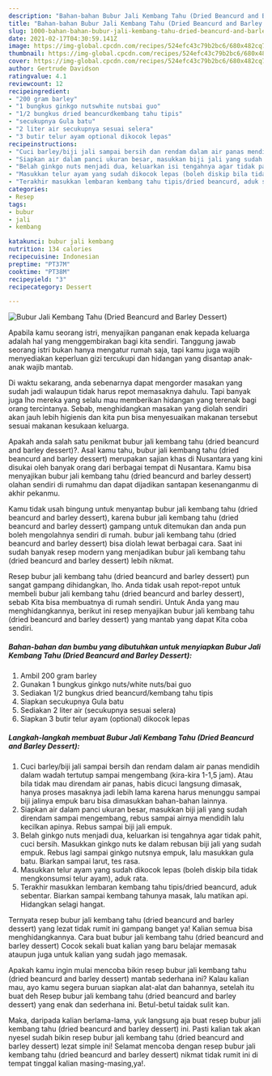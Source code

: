 ```yaml
---
description: "Bahan-bahan Bubur Jali Kembang Tahu (Dried Beancurd and Barley Dessert) yang lezat dan Mudah Dibuat"
title: "Bahan-bahan Bubur Jali Kembang Tahu (Dried Beancurd and Barley Dessert) yang lezat dan Mudah Dibuat"
slug: 1000-bahan-bahan-bubur-jali-kembang-tahu-dried-beancurd-and-barley-dessert-yang-lezat-dan-mudah-dibuat
date: 2021-02-17T04:30:59.141Z
image: https://img-global.cpcdn.com/recipes/524efc43c79b2bc6/680x482cq70/bubur-jali-kembang-tahu-dried-beancurd-and-barley-dessert-foto-resep-utama.jpg
thumbnail: https://img-global.cpcdn.com/recipes/524efc43c79b2bc6/680x482cq70/bubur-jali-kembang-tahu-dried-beancurd-and-barley-dessert-foto-resep-utama.jpg
cover: https://img-global.cpcdn.com/recipes/524efc43c79b2bc6/680x482cq70/bubur-jali-kembang-tahu-dried-beancurd-and-barley-dessert-foto-resep-utama.jpg
author: Gertrude Davidson
ratingvalue: 4.1
reviewcount: 12
recipeingredient:
- "200 gram barley"
- "1 bungkus ginkgo nutswhite nutsbai guo"
- "1/2 bungkus dried beancurdkembang tahu tipis"
- "secukupnya Gula batu"
- "2 liter air secukupnya sesuai selera"
- "3 butir telur ayam optional dikocok lepas"
recipeinstructions:
- "Cuci barley/biji jali sampai bersih dan rendam dalam air panas mendidih dalam wadah tertutup sampai mengembang (kira-kira 1-1,5 jam). Atau bila tidak mau direndam air panas, habis dicuci langsung dimasak, hanya proses masaknya jadi lebih lama karena harus menunggu sampai biji jalinya empuk baru bisa dimasukkan bahan-bahan lainnya."
- "Siapkan air dalam panci ukuran besar, masukkan biji jali yang sudah direndam sampai mengembang, rebus sampai airnya mendidih lalu kecilkan apinya. Rebus sampai biji jali empuk."
- "Belah ginkgo nuts menjadi dua, keluarkan isi tengahnya agar tidak pahit, cuci bersih. Masukkan ginkgo nuts ke dalam rebusan biji jali yang sudah empuk. Rebus lagi sampai ginkgo nutsnya empuk, lalu masukkan gula batu. Biarkan sampai larut, tes rasa."
- "Masukkan telur ayam yang sudah dikocok lepas (boleh diskip bila tidak mengkonsumsi telur ayam), aduk rata."
- "Terakhir masukkan lembaran kembang tahu tipis/dried beancurd, aduk sebentar. Biarkan sampai kembang tahunya masak, lalu matikan api. Hidangkan selagi hangat."
categories:
- Resep
tags:
- bubur
- jali
- kembang

katakunci: bubur jali kembang 
nutrition: 134 calories
recipecuisine: Indonesian
preptime: "PT37M"
cooktime: "PT38M"
recipeyield: "3"
recipecategory: Dessert

---
```



![Bubur Jali Kembang Tahu (Dried Beancurd and Barley Dessert)](https://img-global.cpcdn.com/recipes/524efc43c79b2bc6/680x482cq70/bubur-jali-kembang-tahu-dried-beancurd-and-barley-dessert-foto-resep-utama.jpg)

Apabila kamu seorang istri, menyajikan panganan enak kepada keluarga adalah hal yang menggembirakan bagi kita sendiri. Tanggung jawab seorang istri bukan hanya mengatur rumah saja, tapi kamu juga wajib menyediakan keperluan gizi tercukupi dan hidangan yang disantap anak-anak wajib mantab.

Di waktu  sekarang, anda sebenarnya dapat mengorder masakan yang sudah jadi walaupun tidak harus repot memasaknya dahulu. Tapi banyak juga lho mereka yang selalu mau memberikan hidangan yang terenak bagi orang tercintanya. Sebab, menghidangkan masakan yang diolah sendiri akan jauh lebih higienis dan kita pun bisa menyesuaikan makanan tersebut sesuai makanan kesukaan keluarga. 



Apakah anda salah satu penikmat bubur jali kembang tahu (dried beancurd and barley dessert)?. Asal kamu tahu, bubur jali kembang tahu (dried beancurd and barley dessert) merupakan sajian khas di Nusantara yang kini disukai oleh banyak orang dari berbagai tempat di Nusantara. Kamu bisa menyajikan bubur jali kembang tahu (dried beancurd and barley dessert) olahan sendiri di rumahmu dan dapat dijadikan santapan kesenanganmu di akhir pekanmu.

Kamu tidak usah bingung untuk menyantap bubur jali kembang tahu (dried beancurd and barley dessert), karena bubur jali kembang tahu (dried beancurd and barley dessert) gampang untuk ditemukan dan anda pun boleh mengolahnya sendiri di rumah. bubur jali kembang tahu (dried beancurd and barley dessert) bisa diolah lewat berbagai cara. Saat ini sudah banyak resep modern yang menjadikan bubur jali kembang tahu (dried beancurd and barley dessert) lebih nikmat.

Resep bubur jali kembang tahu (dried beancurd and barley dessert) pun sangat gampang dihidangkan, lho. Anda tidak usah repot-repot untuk membeli bubur jali kembang tahu (dried beancurd and barley dessert), sebab Kita bisa membuatnya di rumah sendiri. Untuk Anda yang mau menghidangkannya, berikut ini resep menyajikan bubur jali kembang tahu (dried beancurd and barley dessert) yang mantab yang dapat Kita coba sendiri.

<!--inarticleads1-->

##### Bahan-bahan dan bumbu yang dibutuhkan untuk menyiapkan Bubur Jali Kembang Tahu (Dried Beancurd and Barley Dessert):

1. Ambil 200 gram barley
1. Gunakan 1 bungkus ginkgo nuts/white nuts/bai guo
1. Sediakan 1/2 bungkus dried beancurd/kembang tahu tipis
1. Siapkan secukupnya Gula batu
1. Sediakan 2 liter air (secukupnya sesuai selera)
1. Siapkan 3 butir telur ayam (optional) dikocok lepas




<!--inarticleads2-->

##### Langkah-langkah membuat Bubur Jali Kembang Tahu (Dried Beancurd and Barley Dessert):

1. Cuci barley/biji jali sampai bersih dan rendam dalam air panas mendidih dalam wadah tertutup sampai mengembang (kira-kira 1-1,5 jam). Atau bila tidak mau direndam air panas, habis dicuci langsung dimasak, hanya proses masaknya jadi lebih lama karena harus menunggu sampai biji jalinya empuk baru bisa dimasukkan bahan-bahan lainnya.
1. Siapkan air dalam panci ukuran besar, masukkan biji jali yang sudah direndam sampai mengembang, rebus sampai airnya mendidih lalu kecilkan apinya. Rebus sampai biji jali empuk.
1. Belah ginkgo nuts menjadi dua, keluarkan isi tengahnya agar tidak pahit, cuci bersih. Masukkan ginkgo nuts ke dalam rebusan biji jali yang sudah empuk. Rebus lagi sampai ginkgo nutsnya empuk, lalu masukkan gula batu. Biarkan sampai larut, tes rasa.
1. Masukkan telur ayam yang sudah dikocok lepas (boleh diskip bila tidak mengkonsumsi telur ayam), aduk rata.
1. Terakhir masukkan lembaran kembang tahu tipis/dried beancurd, aduk sebentar. Biarkan sampai kembang tahunya masak, lalu matikan api. Hidangkan selagi hangat.




Ternyata resep bubur jali kembang tahu (dried beancurd and barley dessert) yang lezat tidak rumit ini gampang banget ya! Kalian semua bisa menghidangkannya. Cara buat bubur jali kembang tahu (dried beancurd and barley dessert) Cocok sekali buat kalian yang baru belajar memasak ataupun juga untuk kalian yang sudah jago memasak.

Apakah kamu ingin mulai mencoba bikin resep bubur jali kembang tahu (dried beancurd and barley dessert) mantab sederhana ini? Kalau kalian mau, ayo kamu segera buruan siapkan alat-alat dan bahannya, setelah itu buat deh Resep bubur jali kembang tahu (dried beancurd and barley dessert) yang enak dan sederhana ini. Betul-betul taidak sulit kan. 

Maka, daripada kalian berlama-lama, yuk langsung aja buat resep bubur jali kembang tahu (dried beancurd and barley dessert) ini. Pasti kalian tak akan nyesel sudah bikin resep bubur jali kembang tahu (dried beancurd and barley dessert) lezat simple ini! Selamat mencoba dengan resep bubur jali kembang tahu (dried beancurd and barley dessert) nikmat tidak rumit ini di tempat tinggal kalian masing-masing,ya!.

